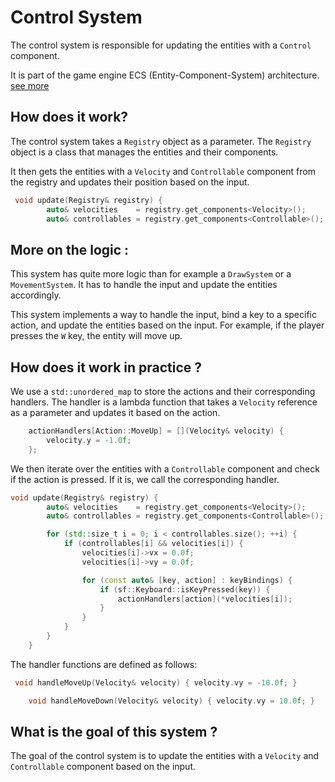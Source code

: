 # Control System

The control system is responsible for updating the entities with a `Control` component.

It is part of the game engine ECS (Entity-Component-System) architecture. [see more](global_systems_doc.md)

## How does it work?

The control system takes a `Registry` object as a parameter. The `Registry` object is a class that manages the entities and their components.

It then gets the entities with a `Velocity` and `Controllable` component from the registry and updates their position based on the input.

```cpp
 void update(Registry& registry) {
        auto& velocities    = registry.get_components<Velocity>();
        auto& controllables = registry.get_components<Controllable>();
```

## More on the logic :

This system has quite more logic than for example a `DrawSystem` or a `MovementSystem`. It has to handle the input and update the entities accordingly.

This system implements a way to handle the input, bind a key to a specific action, and update the entities based on the input. For example, if the player presses the `W` key, the entity will move up.

## How does it work in practice ? 

We use a `std::unordered_map` to store the actions and their corresponding handlers. The handler is a lambda function that takes a `Velocity` reference as a parameter and updates it based on the action.

```cpp
    actionHandlers[Action::MoveUp] = [](Velocity& velocity) {
        velocity.y = -1.0f;
    };
```

We then iterate over the entities with a `Controllable` component and check if the action is pressed. If it is, we call the corresponding handler.

```cpp
void update(Registry& registry) {
        auto& velocities    = registry.get_components<Velocity>();
        auto& controllables = registry.get_components<Controllable>();

        for (std::size_t i = 0; i < controllables.size(); ++i) {
            if (controllables[i] && velocities[i]) {
                velocities[i]->vx = 0.0f;
                velocities[i]->vy = 0.0f;

                for (const auto& [key, action] : keyBindings) {
                    if (sf::Keyboard::isKeyPressed(key)) {
                        actionHandlers[action](*velocities[i]);
                    }
                }
            }
        }
    }
```

The handler functions are defined as follows:

```cpp
 void handleMoveUp(Velocity& velocity) { velocity.vy = -10.0f; }

    void handleMoveDown(Velocity& velocity) { velocity.vy = 10.0f; }
```



## What is the goal of this system ?

The goal of the control system is to update the entities with a `Velocity` and `Controllable` component based on the input.